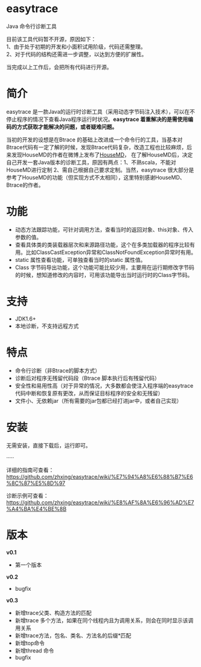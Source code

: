 easytrace
=========

Java 命令行诊断工具

目前该工具代码暂不开源，原因如下：  
1、由于处于初期的开发和小面积试用阶级，代码还需整理。  
2、对于代码的结构还需进一步调整，以达到方便的扩展性。  

当完成以上工作后，会把所有代码进行开源。

# 简介
easytrace 是一款Java的运行时诊断工具（采用动态字节码注入技术），可以在不停止程序的情况下查看Java程序运行时状况。**easytrace 着重解决的是需使用编码的方式获取才能解决的问题，或者疑难问题。**
   
   
当初的开发的设想是在Btrace 的基础上改进成一个命令行的工具，当基本对Btrace代码有一定了解的时候，发现Btrace代码复杂，改造工程也比较麻烦，后来发现HouseMD的作者在微博上发布了[HouseMD](https://github.com/zhongl/HouseMD)，
在了解HouseMD后，决定自己开发一套Java版本的诊断工具，原因有两点：1、不熟scala，不能对HouseMD进行定制  2、需自己根据自己要求定制。当然，easytrace 很大部分是参考了HouseMD的功能（但实现方式不太相同），这里特别感谢HouseMD、Btrace的作者。

# 功能
* 动态方法跟踪功能，可针对调用方法，查看当时的返回对象、this对象、传入参数的值。
* 查看具体类的类装载器层次和来源路径功能，这个在多类加载器的程序比较有用。比如ClassCastException异常和ClassNotFoundException异常时有用。
* static 属性查看功能，可单独查看当时的static 属性值。
* Class 字节码导出功能，这个功能可能比较少用，主要用在运行期修改字节码的时候，想知道修改的内容时，可用该功能导出当时运行时的Class字节码。


# 支持
* JDK1.6+
* 本地诊断，不支持远程方式

# 特点
* 命令行诊断（非Btrace的脚本方式）
* 诊断后对程序无残留代码段（Btrace 脚本执行后有残留代码）
* 安全性和易用性高（对于异常的情况，大多数都会使注入程序端的easytrace代码中断和恢复原有更改，从而保证目标程序的安全和无残留）
* 文件小、无依赖jar（所有需要的jar包都已经打进jar中，或者自己实现）


# 安装
无需安装，直接下载后，运行即可。

·····

详细的指南可查看：https://github.com/zhxing/easytrace/wiki/%E7%94%A8%E6%88%B7%E6%8C%87%E5%8D%97

诊断示例可查看：https://github.com/zhxing/easytrace/wiki/%E8%AF%8A%E6%96%AD%E7%A4%BA%E4%BE%8B

# 版本
**v0.1**
* 第一个版本

**v0.2**
* bugfix

**v0.3**
* 新增trace父类、<init>构造方法的匹配
* 新增trace 多个方法，如果在同个线程内且为调用关系，则会在同时显示该调用关系
* 新增trace方法，包名、类名、方法名的后缀*匹配
* 新增top命令
* 新增thread 命令
* bugfix
